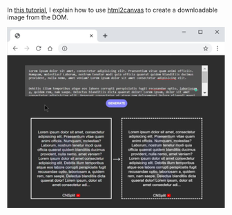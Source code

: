 In [this tutorial](https://youtu.be/SID6MyA5cdw), I explain how to use [html2canvas](https://html2canvas.hertzen.com) to create a downloadable image from the DOM.

![tutorial](./assets/readme/tut_screenshot.jpg)